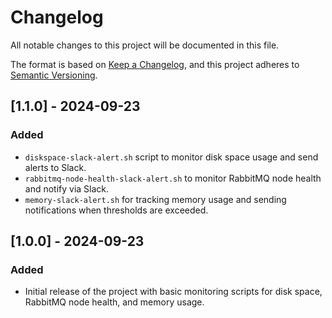 # Changelog

All notable changes to this project will be documented in this file.

The format is based on [Keep a Changelog](https://keepachangelog.com/en/1.0.0/), and this project adheres to [Semantic Versioning](https://semver.org/spec/v2.0.0.html).

## [1.1.0] - 2024-09-23

### Added
- `diskspace-slack-alert.sh` script to monitor disk space usage and send alerts to Slack.
- `rabbitmq-node-health-slack-alert.sh` to monitor RabbitMQ node health and notify via Slack.
- `memory-slack-alert.sh` for tracking memory usage and sending notifications when thresholds are exceeded.

## [1.0.0] - 2024-09-23

### Added
- Initial release of the project with basic monitoring scripts for disk space, RabbitMQ node health, and memory usage.

